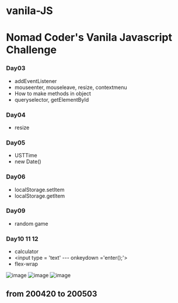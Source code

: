 # vanila-JS
# Nomad Coder's Vanila Javascript Challenge
### Day03
- addEventListener
- mouseenter, mouseleave, resize, contextmenu
- How to make methods in object
- queryselector, getElementById

### Day04
 - resize

### Day05
 - USTTime
 - new Date()

### Day06
 - localStorage.setItem
 - localStorage.getItem


### Day09
 - random game
 
 
### Day10 11 12
 - calculator
 - <input type = 'text' --- onkeydown ='enter();'>
 - flex-wrap
 
![image](https://user-images.githubusercontent.com/40200760/80664134-ea7b4800-8ad0-11ea-98ed-fb405722a76b.png)
![image](https://user-images.githubusercontent.com/40200760/80664160-f8c96400-8ad0-11ea-95c1-28ef9f775fd1.png)
![image](https://user-images.githubusercontent.com/40200760/80807469-412f7180-8bf8-11ea-9f1e-0cef054f1aaa.png)


## from 200420 to 200503
